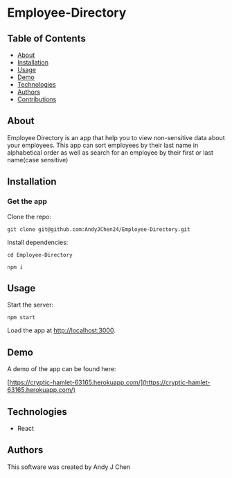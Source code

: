 # Employee-Directory

## Table of Contents
* [About](#about)
* [Installation](#installation)
* [Usage](#usage)
* [Demo](#demo)
* [Technologies](#technologies)
* [Authors](#authors)
* [Contributions](#contributions)

## About
Employee Directory is an app that help you to view non-sensitive data about your employees. This app can sort employees by their last name in alphabetical order as well as search for an employee by their first or last name(case sensitive)

## Installation

### Get the app

Clone the repo:

`git clone git@github.com:AndyJChen24/Employee-Directory.git`

Install dependencies:

`cd Employee-Directory`

`npm i`

## Usage

Start the server:

`npm start`

Load the app at [http://localhost:3000](http://localhost:3000).


## Demo
A demo of the app can be found here:

[https://cryptic-hamlet-63165.herokuapp.com/](https://cryptic-hamlet-63165.herokuapp.com/)

## Technologies
* React

## Authors

This software was created by Andy J Chen